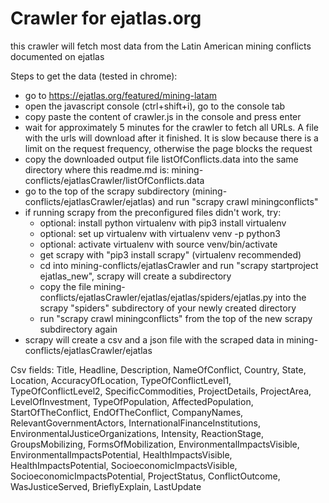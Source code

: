 # Crawler for ejatlas.org

this crawler will fetch most data from the Latin American mining conflicts documented on ejatlas

Steps to get the data (tested in chrome):
* go to https://ejatlas.org/featured/mining-latam
* open the javascript console (ctrl+shift+i), go to the console tab
* copy paste the content of crawler.js in the console and press enter
* wait for approximately 5 minutes for the crawler to fetch all URLs. A file with the urls will download after it finished. It is slow because there is a limit on the request frequency, otherwise the page blocks the request
* copy the downloaded output file listOfConflicts.data into the same directory where this readme.md is: mining-conflicts/ejatlasCrawler/listOfConflicts.data
* go to the top of the scrapy subdirectory (mining-conflicts/ejatlasCrawler/ejatlas) and run "scrapy crawl miningconflicts"
* if running scrapy from the preconfigured files didn't work, try:
  - optional: install python virtualenv with pip3 install virtualenv
  - optional: set up virtualenv with virtualenv venv -p python3
  - optional: activate virtualenv with source venv/bin/activate
  - get scrapy with "pip3 install scrapy" (virtualenv recommended)
  - cd into mining-conflicts/ejatlasCrawler and run "scrapy startproject ejatlas_new", scrapy will create a subdirectory
  - copy the file mining-conflicts/ejatlasCrawler/ejatlas/ejatlas/spiders/ejatlas.py into the scrapy "spiders" subdirectory of your newly created directory
  - run "scrapy crawl miningconflicts" from the top of the new scrapy subdirectory again
* scrapy will create a csv and a json file with the scraped data in mining-conflicts/ejatlasCrawler/ejatlas




Csv fields:
Title, Headline, Description, NameOfConflict, Country, State, Location, AccuracyOfLocation, TypeOfConflictLevel1, TypeOfConflictLevel2, SpecificCommodities, ProjectDetails, ProjectArea, LevelOfInvestment, TypeOfPopulation, AffectedPopulation, StartOfTheConflict, EndOfTheConflict, CompanyNames, RelevantGovernmentActors, InternationalFinanceInstitutions, EnvironmentalJusticeOrganizations, Intensity, ReactionStage, GroupsMobilizing, FormsOfMobilization, EnvironmentalImpactsVisible, EnvironmentalImpactsPotential, HealthImpactsVisible, HealthImpactsPotential, SocioeconomicImpactsVisible, SocioeconomicImpactsPotential, ProjectStatus, ConflictOutcome, WasJusticeServed, BrieflyExplain, LastUpdate
